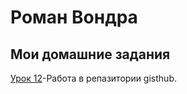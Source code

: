 

# Роман Вондра
## Мои домашние задания 

[Урок 12](https://vondrarom.github.io/lesson_12/index.html "Готовое ДЗ")-Работа в репазитории gisthub.
